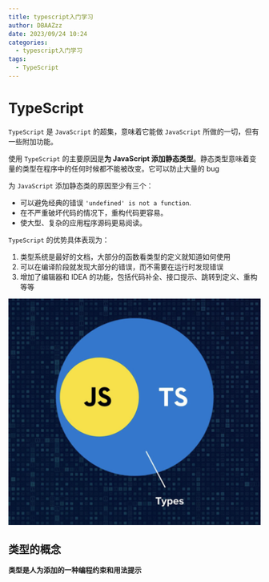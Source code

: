 ```yaml
---
title: typescript入门学习
author: DBAAZzz
date: 2023/09/24 10:24
categories:
  - typescript入门学习
tags:
  - TypeScript
---
```


# TypeScript

`TypeScript` 是 `JavaScript` 的超集，意味着它能做 `JavaScript` 所做的一切，但有一些附加功能。

使用 `TypeScript` 的主要原因是**为 JavaScript 添加静态类型**。静态类型意味着变量的类型在程序中的任何时候都不能被改变。它可以防止大量的 bug

为 `JavaScript` 添加静态类的原因至少有三个：

- 可以避免经典的错误 `'undefined' is not a function`.
- 在不严重破坏代码的情况下，重构代码更容易。
- 使大型、复杂的应用程序源码更易阅读。

`TypeScript` 的优势具体表现为：

1. 类型系统是最好的文档，大部分的函数看类型的定义就知道如何使用
2. 可以在编译阶段就发现大部分的错误，而不需要在运行时发现错误
3. 增加了编辑器和 IDEA 的功能，包括代码补全、接口提示、跳转到定义、重构等等

![图 0](../../public/images/2023-09-24%2011-01-45%208e5c645f4704f7cba3cb51049eadd2bdc2090170400ab5664e9104b36aaab966.png)

## 类型的概念

**类型是人为添加的一种编程约束和用法提示**
